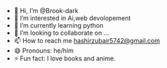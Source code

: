 - 👋 Hi, I’m @Brook-dark
- 👀 I’m interested in Ai,web devolopement
- 🌱 I’m currently learning python
- 💞️ I’m looking to collaborate on ...
- 📫 How to reach me hashirzubair5742@gmail.com
- 😄 Pronouns: he/him
- ⚡ Fun fact: I love books and anime.

<!---
Brook-dark/Brook-dark is a ✨ special ✨ repository because its `README.md` (this file) appears on your GitHub profile.
You can click the Preview link to take a look at your changes.
--->
